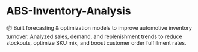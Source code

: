 # ABS-Inventory-Analysis
📦 Built forecasting &amp; optimization models to improve automotive inventory turnover. Analyzed sales, demand, and replenishment trends to reduce stockouts, optimize SKU mix, and boost customer order fulfillment rates.
